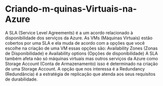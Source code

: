 # Criando-m-quinas-Virtuais-na-Azure

A SLA (Service Level Agreements) é a um acordo relacionado à disponibilidade dos serviços da Azure.
As VMs (Máquinas Virtuais) estão cobertos por uma SLA e ela muda de acordo com a opções que você escolhe na criação de uma VM essas opções são: Availability Zones (Zonas de Disponibilidade) e Availability options (Opções de disponibilidade)
A SLA também afeta não só máquinas virtuais mas outros serviços da Azure como Storage Account (Conta de Armazenamento) isso é determinado na criação de uma Storage Account.
A opção que nos interessa é a Redundancy (Redundância) é a estratégia de replicação que atenda aos seus requisitos de durabilidade.
